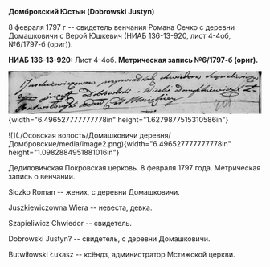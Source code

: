 **Домбровский Юстын (Dobrowski Justyn)**

8 февраля 1797 г -- свидетель венчания Романа Сечко с деревни
Домашковичи с Верой Юшкевич (НИАБ 136-13-920, лист 4-4об, №6/1797-б
(ориг)).

**НИАБ 136-13-920:** Лист 4-4об. **Метрическая запись №6/1797-б
(ориг).**

![](./media/4dff00ee6e3b8dbf34bd3143a28e2f65b9093968.png){width="6.496527777777778in"
height="1.6279877515310586in"}

![](./Осовская волость/Домашковичи деревня/Домбровские/media/image2.png){width="6.496527777777778in"
height="1.0982884951881016in"}

Дедиловичская Покровская церковь. 8 февраля 1797 года. Метрическая
запись о венчании.

Siczko Roman -- жених, с деревни Домашковичи.

Juszkiewiczowna Wiera -- невеста, девка.

Szapieliwicz Chwiedor -- свидетель.

Dobrowski Justyn? -- свидетель, с деревни Домашковичи.

Butwiłowski Łukasz -- ксёндз, администратор Мстижской церкви.

